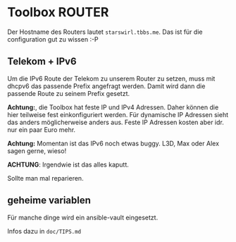  Toolbox ROUTER
==================

Der Hostname des Routers lautet ``starswirl.tbbs.me``. Das ist für die configuration gut zu wissen :-P

 Telekom + IPv6
-------------
Um die IPv6 Route der Telekom zu unserem Router zu setzen, muss mit dhcpv6 das passende Prefix angefragt werden.
Damit wird dann die passende Route zu seinem Prefix gesetzt.

**Achtung:**, die Toolbox hat feste IP und IPv4 Adressen. Daher können die hier teilweise fest einkonfiguriert werden.
Für dynamische IP Adressen sieht das anders möglicherweise anders aus. Feste IP Adressen kosten aber idr. nur ein paar Euro mehr.

**Achtung:**
Momentan ist das IPv6 noch etwas buggy. L3D, Max oder Alex sagen gerne, wieso!


**ACHTUNG**: Irgendwie ist das alles kaputt.

Sollte man mal reparieren.

 geheime variablen
----------------------
Für manche dinge wird ein ansible-vault eingesetzt.

Infos dazu in ``doc/TIPS.md``

<!-- # ansible-playbook gateway.yml --vault-password-file ../toolbox-ansible-vault/toolbox-ansible-vault.pwd -->
